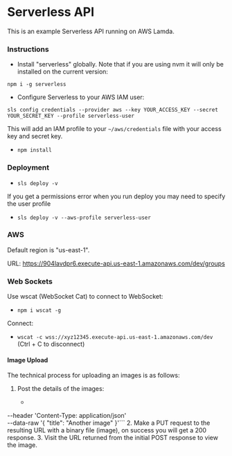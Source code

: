 # Serverless API

This is an example Serverless API running on AWS Lamda. 

### Instructions

* Install "serverless" globally. Note that if you are using nvm it will only be installed on the current version: 

`npm i -g serverless`

* Configure Serverless to your AWS IAM user:

`sls config credentials --provider aws --key YOUR_ACCESS_KEY --secret YOUR_SECRET_KEY --profile serverless-user`

This will add an IAM profile to your `~/aws/credentials` file with your access key and secret key. 

* `npm install`

### Deployment

* `sls deploy -v`

If you get a permissions error when you run deploy you may need to specify the user profile

* `sls deploy -v --aws-profile serverless-user`

### AWS

Default region is "us-east-1".

URL: https://904lavdpr6.execute-api.us-east-1.amazonaws.com/dev/groups

### Web Sockets

Use wscat (WebSocket Cat) to connect to WebSocket: 

* `npm i wscat -g`

Connect: 

* `wscat -c wss://xyz12345.execute-api.us-east-1.amazonaws.com/dev` (Ctrl + C to disconnect)

#### Image Upload

The technical process for uploading an images is as follows: 

1. Post the details of the images: 
    * ```curl --location --request POST 'https://904lavdpr6.execute-api.us-east-1.amazonaws.com/dev/groups/1/images' \
--header 'Content-Type: application/json' \
--data-raw '{
	"title": "Another image"
}'```
2. Make a PUT request to the resulting URL with a binary file (image), on success you will get a 200 response. 
3. Visit the URL returned from the initial POST response to view the image. 
